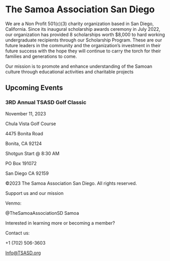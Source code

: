 # The Samoa Association San Diego

We are a Non Profit 501(c)(3) charity organization based in San Diego, California. Since its inaugural scholarship awards ceremony in July 2022, our organization has provided 8 scholarships worth $8,000 to hard working undergraduate recipients through our Scholarship Program. These are our future leaders in the community and the organization’s investment in their future success with the hope they will continue to carry the torch for their families and generations to come.

Our mission is to promote and enhance understanding of the Samoan culture through educational activities and charitable projects

## Upcoming Events

### 3RD Annual TSASD Golf Classic

November 11, 2023

Chula Vista Golf Course

4475 Bonita Road

Bonita, CA 92124

Shotgun Start @ 8:30 AM

PO Box 191072

San Diego CA 92159

©2023 The Samoa Association San Diego. All rights reserved.

Support us and our mission

Venmo:

@TheSamoaAssociationSD Samoa

Interested in learning more or becoming a member?

Contact us:

+1 (702) 506-3603

Info@TSASD.org
